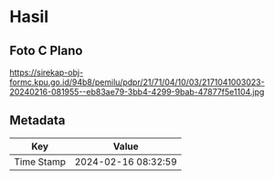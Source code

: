 # Hasil

## Foto C Plano

https://sirekap-obj-formc.kpu.go.id/94b8/pemilu/pdpr/21/71/04/10/03/2171041003023-20240216-081955--eb83ae79-3bb4-4299-9bab-47877f5e1104.jpg


## Metadata

| Key        | Value               |
| ---------- | ------------------- |
| Time Stamp | 2024-02-16 08:32:59 |



